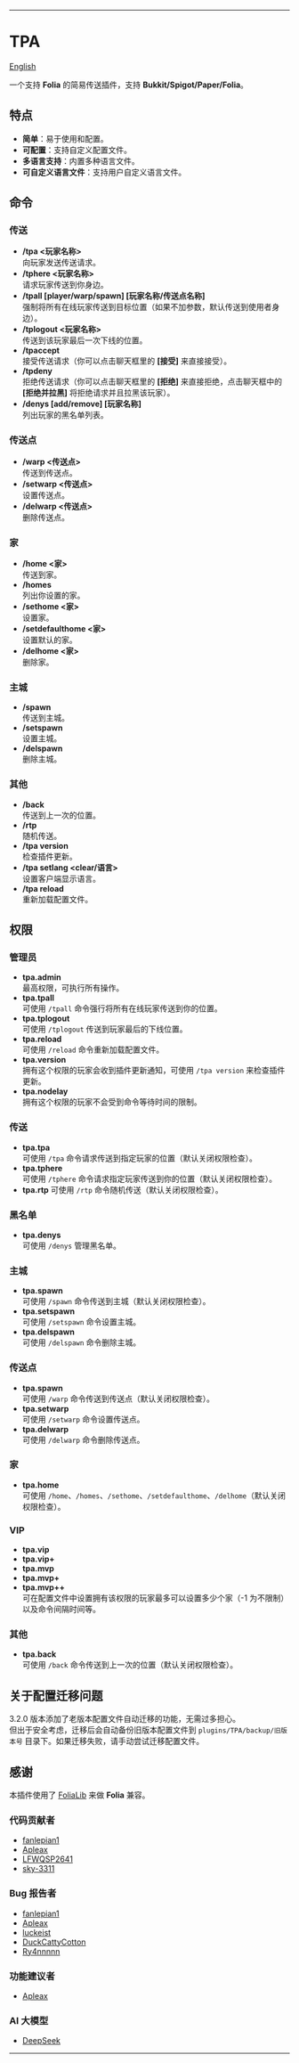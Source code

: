 
---
# TPA
[English](https://github.com/WarSkyGod/TPA/blob/main/README_en-US.md)

一个支持 **Folia** 的简易传送插件，支持 **Bukkit/Spigot/Paper/Folia**。

## 特点

- **简单**：易于使用和配置。
- **可配置**：支持自定义配置文件。
- **多语言支持**：内置多种语言文件。
- **可自定义语言文件**：支持用户自定义语言文件。

## 命令

### 传送
- **/tpa <玩家名称>**  
  向玩家发送传送请求。
- **/tphere <玩家名称>**  
  请求玩家传送到你身边。
- **/tpall [player/warp/spawn] [玩家名称/传送点名称]**  
  强制将所有在线玩家传送到目标位置（如果不加参数，默认传送到使用者身边）。
- **/tplogout <玩家名称>**  
  传送到该玩家最后一次下线的位置。
- **/tpaccept**  
  接受传送请求（你可以点击聊天框里的 **[接受]** 来直接接受）。
- **/tpdeny**  
  拒绝传送请求（你可以点击聊天框里的 **[拒绝]** 来直接拒绝，点击聊天框中的 **[拒绝并拉黑]** 将拒绝请求并且拉黑该玩家）。
- **/denys [add/remove] [玩家名称]**  
  列出玩家的黑名单列表。

### 传送点
- **/warp <传送点>**  
  传送到传送点。
- **/setwarp <传送点>**  
  设置传送点。
- **/delwarp <传送点>**  
  删除传送点。

### 家
- **/home <家>**  
  传送到家。
- **/homes**  
  列出你设置的家。
- **/sethome <家>**  
  设置家。
- **/setdefaulthome <家>**  
  设置默认的家。
- **/delhome <家>**  
  删除家。

### 主城
- **/spawn**  
  传送到主城。
- **/setspawn**  
  设置主城。
- **/delspawn**  
  删除主城。

### 其他
- **/back**  
  传送到上一次的位置。
- **/rtp**  
  随机传送。
- **/tpa version**  
  检查插件更新。
- **/tpa setlang <clear/语言>**  
  设置客户端显示语言。
- **/tpa reload**  
  重新加载配置文件。

## 权限

### 管理员
- **tpa.admin**  
  最高权限，可执行所有操作。  
- **tpa.tpall**  
  可使用 `/tpall` 命令强行将所有在线玩家传送到你的位置。  
- **tpa.tplogout**  
  可使用 `/tplogout` 传送到玩家最后的下线位置。  
- **tpa.reload**  
  可使用 `/reload` 命令重新加载配置文件。
- **tpa.version**  
  拥有这个权限的玩家会收到插件更新通知，可使用 `/tpa version` 来检查插件更新。
- **tpa.nodelay**  
  拥有这个权限的玩家不会受到命令等待时间的限制。  

### 传送
- **tpa.tpa**  
  可使用 `/tpa` 命令请求传送到指定玩家的位置（默认关闭权限检查）。
- **tpa.tphere**  
  可使用 `/tphere` 命令请求指定玩家传送到你的位置（默认关闭权限检查）。
- **tpa.rtp**
  可使用 `/rtp` 命令随机传送（默认关闭权限检查）。

### 黑名单
- **tpa.denys**  
  可使用 `/denys` 管理黑名单。

### 主城
- **tpa.spawn**  
  可使用 `/spawn` 命令传送到主城（默认关闭权限检查）。
- **tpa.setspawn**  
  可使用 `/setspawn` 命令设置主城。
- **tpa.delspawn**  
  可使用 `/delspawn` 命令删除主城。

### 传送点
- **tpa.spawn**  
  可使用 `/warp` 命令传送到传送点（默认关闭权限检查）。
- **tpa.setwarp**  
  可使用 `/setwarp` 命令设置传送点。
- **tpa.delwarp**  
  可使用 `/delwarp` 命令删除传送点。

### 家
- **tpa.home**  
  可使用 `/home`、`/homes`、`/sethome`、`/setdefaulthome`、`/delhome`（默认关闭权限检查）。

### VIP
- **tpa.vip**
- **tpa.vip+**
- **tpa.mvp**
- **tpa.mvp+**
- **tpa.mvp++**  
  可在配置文件中设置拥有该权限的玩家最多可以设置多少个家（-1 为不限制）以及命令间隔时间等。

### 其他
- **tpa.back**  
  可使用 `/back` 命令传送到上一次的位置（默认关闭权限检查）。

## 关于配置迁移问题

3.2.0 版本添加了老版本配置文件自动迁移的功能，无需过多担心。  
但出于安全考虑，迁移后会自动备份旧版本配置文件到 `plugins/TPA/backup/旧版本号` 目录下。如果迁移失败，请手动尝试迁移配置文件。

## 感谢

本插件使用了 [FoliaLib](https://github.com/handyplus/FoliaLib) 来做 **Folia** 兼容。

### 代码贡献者
- [fanlepian1](https://github.com/fanlepian1)
- [Apleax](https://github.com/Apleax)
- [LFWQSP2641](https://github.com/LFWQSP2641)
- [sky-3311](https://github.com/sky-3311)

### Bug 报告者
- [fanlepian1](https://github.com/fanlepian1)
- [Apleax](https://github.com/Apleax)
- [luckeist](https://github.com/luckeist)
- [DuckCattyCotton](https://github.com/DuckCattyCotton)
- [Ry4nnnnn](https://github.com/Ry4nnnnn)

### 功能建议者
- [Apleax](https://github.com/Apleax)

### AI 大模型
- [DeepSeek](https://www.deepseek.com/)

---
